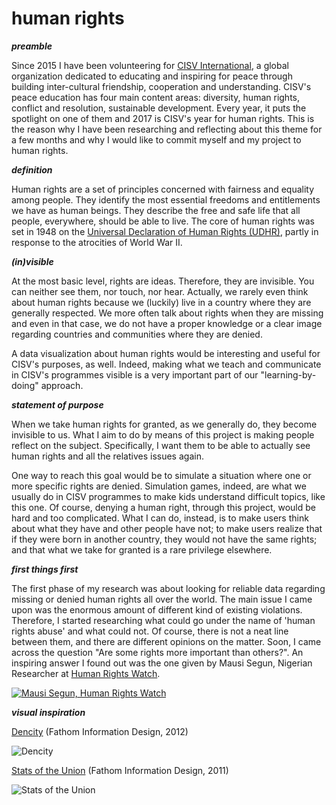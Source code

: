 
# human rights

***preamble***

Since 2015 I have been volunteering for [CISV International](http://www.cisv.org), a global organization dedicated to educating and inspiring for peace through building inter-cultural friendship, cooperation and understanding. CISV's peace education has four main content areas: diversity, human rights, conflict and resolution, sustainable development. Every year, it puts the spotlight on one of them and 2017 is CISV's year for human rights. This is the reason why I have been researching and reflecting about this theme for a few months and why I would like to commit myself and my project to human rights.

***definition***

Human rights are a set of principles concerned with fairness and equality among people. They identify the most essential freedoms and entitlements we have as human beings. They describe the free and safe life that all people, everywhere, should be able to live. The core of human rights was set in 1948 on the [Universal Declaration of Human Rights (UDHR)](http://www.un.org/en/universal-declaration-human-rights/), partly in response to the atrocities of World War II.

***(in)visible***

At the most basic level, rights are ideas. Therefore, they are invisible. You can neither see them, nor touch, nor hear. Actually, we rarely even think about human rights because we (luckily) live in a country where they are generally respected. We more often talk about rights when they are missing and even in that case, we do not have a proper knowledge or a clear image regarding countries and communities where they are denied.

A data visualization about human rights would be interesting and useful for CISV's purposes, as well. Indeed, making what we teach and communicate in CISV's programmes visible is a very important part of our "learning-by-doing" approach.

***statement of purpose***

When we take human rights for granted, as we generally do, they become invisible to us. What I aim to do by means of this project is making people reflect on the subject. Specifically, I want them to be able to actually see human rights and all the relatives issues again. 

One way to reach this goal would be to simulate a situation where one or more specific rights are denied. Simulation games, indeed, are what we usually do in CISV programmes to make kids understand difficult topics, like this one. Of course, denying a human right, through this project, would be hard and too complicated. What I can do, instead, is to make users think about what they have and other people have not; to make users realize that if they were born in another country, they would not have the same rights; and that what we take for granted is a rare privilege elsewhere. 

***first things first***

The first phase of my research was about looking for reliable data regarding missing or denied human rights all over the world. The main issue I came upon was the enormous amount of different kind of existing violations. Therefore, I started researching what could go under the name of 'human rights abuse' and what could not. Of course, there is not a neat line between them, and there are different opinions on the matter. Soon, I came across the question "Are some rights more important than others?". An inspiring answer I found out was the one given by Mausi Segun, Nigerian Researcher at [Human Rights Watch](https://www.hrw.org).

[![Mausi Segun, Human Rights Watch](http://i.imgur.com/smIb0xG.png)](https://www.youtube.com/watch?v=1KNLS1WZkZA "Are some rights more important than others?")

***visual inspiration***

[Dencity](https://fathom.info/notebook/1981/) (Fathom Information Design, 2012)

![Dencity](https://fathom.info/uploads/2011/09/110923_worldL.png)

[Stats of the Union](https://fathom.info/indicators/) (Fathom Information Design, 2011)

![Stats of the Union](https://fathom.info/uploads/2017/01/sotu-sg6.jpg)
